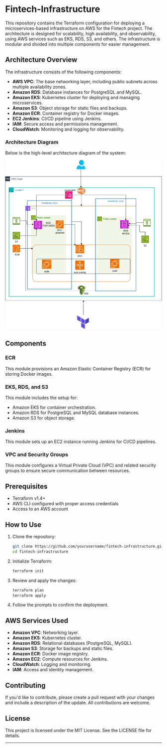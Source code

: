 # Fintech-Infrastructure

This repository contains the Terraform configuration for deploying a microservices-based infrastructure on AWS for the Fintech project. The architecture is designed for scalability, high availability, and observability, using AWS services such as EKS, RDS, S3, and others. The infrastructure is modular and divided into multiple components for easier management.

## Architecture Overview

The infrastructure consists of the following components:

- **AWS VPC**: The base networking layer, including public subnets across multiple availability zones.
- **Amazon RDS**: Database instances for PostgreSQL and MySQL.
- **Amazon EKS**: Kubernetes cluster for deploying and managing microservices.
- **Amazon S3**: Object storage for static files and backups.
- **Amazon ECR**: Container registry for Docker images.
- **EC2 Jenkins**: CI/CD pipeline using Jenkins.
- **IAM**: Secure access and permissions management.
- **CloudWatch**: Monitoring and logging for observability.

### Architecture Diagram

Below is the high-level architecture diagram of the system:

![Infrastructure Architecture](terraform.drawio.png)

## Components

### ECR
This module provisions an Amazon Elastic Container Registry (ECR) for storing Docker images.

### EKS, RDS, and S3
This module includes the setup for:
- Amazon EKS for container orchestration.
- Amazon RDS for PostgreSQL and MySQL database instances.
- Amazon S3 for object storage.

### Jenkins
This module sets up an EC2 instance running Jenkins for CI/CD pipelines.

### VPC and Security Groups
This module configures a Virtual Private Cloud (VPC) and related security groups to ensure secure communication between resources.

## Prerequisites

- Terraform v1.4+
- AWS CLI configured with proper access credentials
- Access to an AWS account




## How to Use

1. Clone the repository:
   ```bash
   git clone https://github.com/yourusername/fintech-infrastructure.git
   cd fintech-infrastructure
   ```

2. Initialize Terraform:
   ```bash
   terraform init
   ```

3. Review and apply the changes:
   ```bash
   terraform plan
   terraform apply
   ```

4. Follow the prompts to confirm the deployment.

## AWS Services Used

- **Amazon VPC**: Networking layer.
- **Amazon EKS**: Kubernetes cluster.
- **Amazon RDS**: Relational databases (PostgreSQL, MySQL).
- **Amazon S3**: Storage for backups and static files.
- **Amazon ECR**: Docker image registry.
- **Amazon EC2**: Compute resources for Jenkins.
- **CloudWatch**: Logging and monitoring.
- **IAM**: Access and identity management.

## Contributing

If you'd like to contribute, please create a pull request with your changes and include a description of the update. All contributions are welcome.

## License

This project is licensed under the MIT License. See the LICENSE file for details.

---
